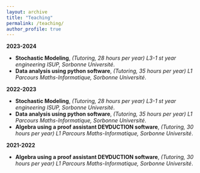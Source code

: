 ```yaml
---
layout: archive
title: "Teaching"
permalink: /teaching/
author_profile: true
---
```


**2023-2024**

- **Stochastic Modeling**, *(Tutoring, 28 hours per year) L3-1 st year engineering
ISUP, Sorbonne Université*.
- **Data analysis using python software**, *(Tutoring, 35 hours per year) L1 Parcours
Maths-Informatique, Sorbonne Université*.


**2022-2023**

- **Stochastic Modeling**, *(Tutoring, 28 hours per year) L3-1 st year engineering
ISUP, Sorbonne Université*.
- **Data analysis using python software**, *(Tutoring, 35 hours per year) L1 Parcours
Maths-Informatique, Sorbonne Université*.
- **Algebra using a proof assistant DE∀DUCTION software**, *(Tutoring, 30 hours
per year) L1 Parcours Maths-Informatique, Sorbonne Université*.


**2021-2022**

- **Algebra using a proof assistant DE∀DUCTION software**, *(Tutoring, 30 hours
per year) L1 Parcours Maths-Informatique, Sorbonne Université*.



  

